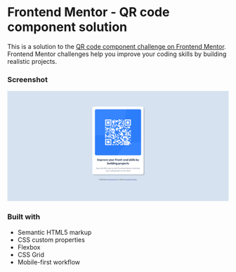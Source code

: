 # Frontend Mentor - QR code component solution

This is a solution to the [QR code component challenge on Frontend Mentor](https://www.frontendmentor.io/challenges/qr-code-component-iux_sIO_H). Frontend Mentor challenges help you improve your coding skills by building realistic projects. 


### Screenshot

![](./images/screenshot.png)


### Built with

- Semantic HTML5 markup
- CSS custom properties
- Flexbox
- CSS Grid
- Mobile-first workflow





